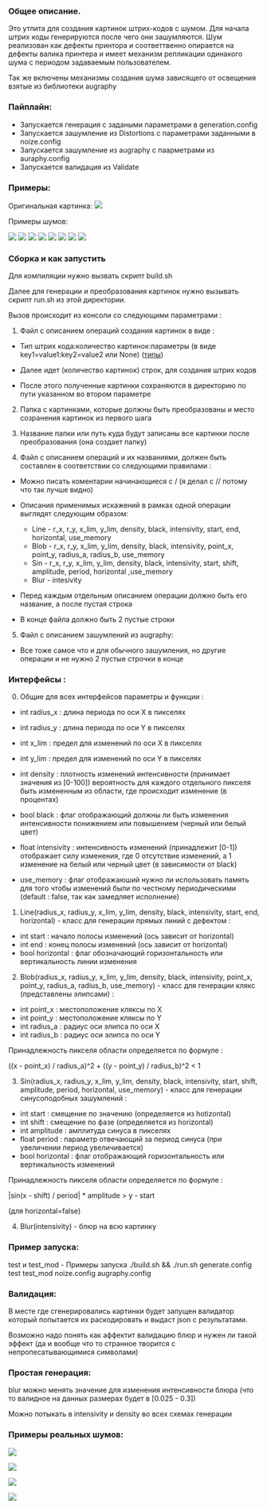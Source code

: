 ### Общее описание.
Это утлита для создания картинок штрих-кодов с шумом. Для начала штрих коды генерируются после чего они зашумляются.
Шум реализован как дефекты принтора  и соответтвенно опирается на дефекты валика принтера и имеет механизм репликации одинакого шума с периодом задаваемым пользователем.

Так же включены механизмы создания шума зависящего от освещения взятые из библиотеки augraphy

### Пайплайн:
- Запускается генерация с задаными параметрами в generation.config
- Запускается зашумление из Distortions с параметрами заданными в noize.config
- Запускается зашумление из augraphy с паарметрами из auraphy.config
- Запускается валидация из Validate

### Примеры:
Оригинальная картинка:
![](test/0.png)

Примеры шумов:

![](test_mod/0_bad_printer_2.png)
![](test_mod/0_logo_blur.png)
![](test_mod/0_dirt_1.png)
![](test_mod/0_logo_light_blur_bad_printer.png)
![](test_mod/0_logo.png)
![](test_mod/0_bad_printer_blur.png)
![](test_mod/0_all_in_one_.png)
![](test_mod/3_ligtht_rot_.png)


### Сборка и как запустить

Для компиляции нужно вызвать скрипт build.sh


Далее для генерации и преобразования картинок нужно вызывать скрипт run.sh из этой директории.

Вызов происходит из консоли со следующими параметрами :

1. Файл с описанием операций создания картинок в виде :

- Тип штрих кода:количество картинок:параметры (в виде key1=value1:key2=value2 или None) ([типы](https://pypi.org/project/treepoem/))

- Далее идет (количество картинок) строк, для создания штрих кодов

- После этого полученные картинки сохраняются в директорию по пути указанном во втором параметре

2. Папка с картинками, которые должны быть преобразованы и место созранения картинок из первого шага

3. Название папки или путь куда будут записаны все картинки после преобразования (она создает папку)

4. Файл с описанием операций и их названиями, должен быть составлен в соответствии со следующими правилами :

- Можно писать коментарии начинающиеся с / (я делал с // потому что так лучше видно)

- Описания применимых искажений в рамках одной операции выглядят следующим образом:
    + Line - r_x, r_y, x_lim, y_lim, density, black, intensivity, start, end, horizontal, use_memory
    + Blob - r_x, r_y, x_lim, y_lim, density, black, intensivity, point_x, point_y, radius_a, radius_b, use_memory
    + Sin - r_x, r_y, x_lim, y_lim, density, black, intensivity, start, shift, amplitude, period, horizontal ,use_memory
    + Blur - intesivity

- Перед каждым отдельным описанием операции должно быть его название, а после пустая строка

- В конце файла должно быть 2 пустые строки

5. Файл с описанием зашумлений из augraphy:

- Все тоже самое что и для обычного зашумления, но другие операции и не нужно 2 пустые строчки в конце


### Интерфейсы : 
0) Общие для всех интерфейсов параметры и функции :
- int radius_x : длина периода по оси X в пикселях
- int radius_y : длина периода по оси Y в пикселях
- int x_lim : предел для изменений по оси X в пикселях
- int y_lim : предел для изменений по оси Y в пикселях
- int density : плотность изменений интенсивности (принимает значения из [0-100]) вероятность для каждого отдельного пикселя быть измененным из области, где происходит изменение (в процентах)
- bool black : флаг отображающий должны ли быть изменения интенсивности понижением или повышением (черный или белый цвет)
- float intensivity : интенсивность изменений (принадлежит [0-1]) отображает силу изменения, где 0 отсутствие изменений, а 1 изменение на белый или черный цвет (в зависимости от black)

- use_memory : флаг отображаюший нужно ли использовать память для того чтобы изменений были по честному периодическими (default : false, так как замедляет исполнение)

1) Line(radius_x, radius_y, x_lim, y_lim, density, black, intensivity, start, end, horizontal) - класс для генерации прямых линий с дефектом :

- int start : начало полосы изменений (ось зависит от horizontal)
- int end : конец полосы изменений (ось зависит от horizontal)
- bool horizontal : флаг обозначающий горизонтальность или вертикальность линии изменения

2) Blob(radius_x, radius_y, x_lim, y_lim, density, black, intensivity, point_x, point_y, radius_a, radius_b, use_memory) - класс для генерации клякс (представлены элипсами) :

- int point_x : местоположение кляксы по X
- int point_y : местоположение кляксы по Y
- int radius_a : радиус оси элипса по оси X
- int radius_b : радиус оси элипса по оси Y

Принадлежность пикселя области определяется по формуле :

((x - point_x) / radius_a)^2 + ((y - point_y) / radius_b)^2 < 1

3) Sin(radius_x, radius_y, x_lim, y_lim, density, black, intensivity, start, shift, amplitude, period, horizontal, use_memory) - класс для генерации синусоподобных зашумлений :

- int start : смещение по значению (определяется из hotizontal)
- int shift : смещение по фазе (определяется из horizontal)
- int amplitude : амплитуда синуса в пикселях
- float period : параметр отвечающий за период синуса (при увеличении период увеличивается)
- bool horizontal : флаг отображающий горизонтальность или вертикальность изменений

Принадлежность пикселя области определяется по формуле :

|sin(x - shift) / period| * amplitude > y - start

 (для horizontal=false)

4) Blur(intensivity) - блюр на всю картинку


### Пример запуска:


test и test_mod - Примеры запуска ./build.sh && ./run.sh generate.config test test_mod noize.config augraphy.config

### Валидация:

В месте где сгенерировались картинки будет запущен валидатор который попытается их раскодировать и выдаст json с результатами.

Возможно надо понять как аффектит валидацию блюр и нужен ли такой эффект (да и вообще что то странное творится с непропесатывающимися символами)

### Простая генерация:

blur можно менять значение для изменения интенсивности блюра (что то валидное на данных размерах будет в [0.025 - 0.3])

Можно потыкать в intensivity и density во всех схемах генерации

### Примеры реальных шумов:

![](qr-codes-damaged/blur/images--72-_jpg.rf.2adb3812273ce3a4b8527bcb78619ee1.jpg)

![](qr-codes-damaged/erasure/photo_2024-04-11_09-17-55(5).jpg)

![](qr-codes-damaged/logo/886743d3807ae20076d4a8007dd81cde.png)

![](qr-codes-damaged/erasure/photo_2024-04-11_09-17-56(2).jpg)